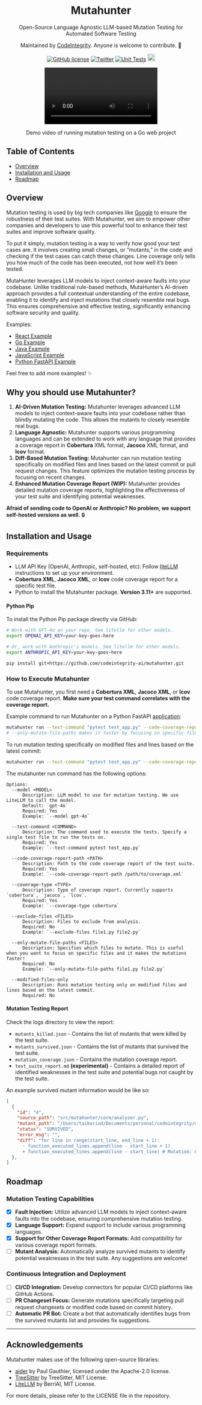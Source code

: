 <div align="center">
  <h1>Mutahunter</h1>

  Open-Source Language Agnostic LLM-based Mutation Testing for Automated Software Testing
  
  Maintained by [CodeIntegrity](https://www.codeintegrity.ai). Anyone is welcome to contribute. 🌟

  [![GitHub license](https://img.shields.io/badge/License-AGPL_3.0-blue.svg)](https://github.com/yourcompany/mutahunter/blob/main/LICENSE)
  [![Twitter](https://img.shields.io/twitter/follow/CodeIntegrity)](https://twitter.com/CodeIntegrity)
  [![Unit Tests](https://github.com/codeintegrity-ai/mutahunter/actions/workflows/test.yaml/badge.svg)](https://github.com/codeintegrity-ai/mutahunter/actions/workflows/test.yaml)
  <a href="https://github.com/codeintegrity-ai/mutahunter/commits/main">
  <img alt="GitHub" src="https://img.shields.io/github/last-commit/codeintegrity-ai/mutahunter/main?style=for-the-badge" height="20">
  </a>
</div>

<div align="center">
  <video src="https://github.com/codeintegrity-ai/mutahunter/assets/37044660/cca8a41b-b97e-4ce1-806d-e53d475d4226"></video>
  <p>Demo video of running mutation testing on a Go web project</p>
</div>

## Table of Contents

- [Overview](#overview)
- [Installation and Usage](#installation-and-usage)
- [Roadmap](#roadmap)

## Overview

Mutation testing is used by big tech companies like [Google](https://research.google/pubs/state-of-mutation-testing-at-google/) to ensure the robustness of their test suites. With Mutahunter, we aim to empower other companies and developers to use this powerful tool to enhance their test suites and improve software quality.

To put it simply, mutation testing is a way to verify how good your test cases are. It involves creating small changes, or “mutants,” in the code and checking if the test cases can catch these changes. Line coverage only tells you how much of the code has been executed, not how well it’s been tested.

MutaHunter leverages LLM models to inject context-aware faults into your codebase. Unlike traditional rule-based methods, MutaHunter’s AI-driven approach provides a full contextual understanding of the entire codebase, enabling it to identify and inject mutations that closely resemble real bugs. This ensures comprehensive and effective testing, significantly enhancing software security and quality.

Examples:

- [React Example](/examples/vite-react-testing-ts/)
- [Go Example](/examples/go_webservice/)
- [Java Example](/examples/java_maven/)
- [JavaScript Example](/examples/js_vanilla/)
- [Python FastAPI Example](/examples/python_fastapi/)

Feel free to add more examples! ✨

## Why you should use Mutahunter?

1. **AI-Driven Mutation Testing:** Mutahunter leverages advanced LLM models to inject context-aware faults into your codebase rather than blindly mutating the code. This allows the mutants to closely resemble real bugs.
2. **Language Agnostic:** Mutahunter supports various programming languages and can be extended to work with any language that provides a coverage report in **Cobertura** XML format, **Jacoco** XML format, and **lcov** format.
3. **Diff-Based Mutation Testing:** Mutahunter can run mutation testing specifically on modified files and lines based on the latest commit or pull request changes. This feature optimizes the mutation testing process by focusing on recent changes.
4. **Enhanced Mutation Coverage Report (WIP):** Mutahunter provides detailed mutation coverage reports, highlighting the effectiveness of your test suite and identifying potential weaknesses.

**Afraid of sending code to OpenAI or Anthropic? No problem, we support self-hosted versions as well.** 🔒

## Installation and Usage

### Requirements

- LLM API Key (OpenAI, Anthropic, self-hosted, etc): Follow [liteLLM](https://litellm.vercel.app/docs/) instructions to set up your environment.
- **Cobertura XML**, **Jacoco XML**, or **lcov** code coverage report for a specific test file.
- Python to install the Mutahunter package. **Version 3.11+** are supported.

#### Python Pip

To install the Python Pip package directly via GitHub:

```bash
# Work with GPT-4o on your repo. See litellm for other models.
export OPENAI_API_KEY=your-key-goes-here

# Or, work with Anthropic's models. See litellm for other models.
export ANTHROPIC_API_KEY=your-key-goes-here

pip install git+https://github.com/codeintegrity-ai/mutahunter.git
```

### How to Execute Mutahunter

To use Mutahunter, you first need a **Cobertura XML**, **Jacoco XML**, or **lcov** code coverage report. **Make sure your test command correlates with the coverage report.**

Example command to run Mutahunter on a Python FastAPI [application](/examples/python_fastapi/):

```bash
mutahunter run --test-command "pytest test_app.py" --code-coverage-report-path "coverage.xml" --only-mutate-file-paths "app.py"
# --only-mutate-file-paths makes it faster by focusing on specific files
```

To run mutation testing specifically on modified files and lines based on the latest commit:

```bash
mutahunter run --test-command "pytest test_app.py" --code-coverage-report-path "coverage.xml" --modified-files-only
```

The mutahunter run command has the following options:

```plaintext
Options:
  --model <MODEL>
      Description: LLM model to use for mutation testing. We use LiteLLM to call the model.
      Default: `gpt-4o`
      Required: Yes
      Example: `--model gpt-4o`

  --test-command <COMMAND>
      Description: The command used to execute the tests. Specify a single test file to run the tests on.
      Required: Yes
      Example: `--test-command pytest test_app.py`

  --code-coverage-report-path <PATH>
      Description: Path to the code coverage report of the test suite.
      Required: Yes
      Example: `--code-coverage-report-path /path/to/coverage.xml`
  
  --coverage-type <TYPE>
      Description: Type of coverage report. Currently supports `cobertura`, `jacoco`, `lcov`.
      Required: Yes
      Example: `--coverage-type cobertura`

  --exclude-files <FILES>
      Description: Files to exclude from analysis.
      Required: No
      Example: `--exclude-files file1.py file2.py`

  --only-mutate-file-paths <FILES>
      Description: Specifies which files to mutate. This is useful when you want to focus on specific files and it makes the mutations faster!
      Required: No
      Example: `--only-mutate-file-paths file1.py file2.py`
  
  --modified-files-only
      Description: Runs mutation testing only on modified files and lines based on the latest commit.
      Required: No
```

#### Mutation Testing Report

Check the logs directory to view the report:

- `mutants_killed.json` - Contains the list of mutants that were killed by the test suite.
- `mutants_survived.json` - Contains the list of mutants that survived the test suite.
- `mutation_coverage.json` - Contains the mutation coverage report.
- `test_suite_report.md` **(experimental)** - Contains a detailed report of identified weaknesses in the test suite and potential bugs not caught by the test suite.

An example survived mutant information would be like so:

```json
[
  {
    "id": "4",
    "source_path": "src/mutahunter/core/analyzer.py",
    "mutant_path": "/Users/taikorind/Documents/personal/codeintegrity/mutahunter/logs/_latest/mutants/4_analyzer.py",
    "status": "SURVIVED",
    "error_msg": "",
    "diff": "for line in range(start_line, end_line + 1):
      - function_executed_lines.append(line - start_line + 1)
      + function_executed_lines.append(line - start_line) # Mutation: Change the calculation of executed lines to start from 0 instead of 1.\n"
  },
]
```

## Roadmap

### Mutation Testing Capabilities

- [x] **Fault Injection:** Utilize advanced LLM models to inject context-aware faults into the codebase, ensuring comprehensive mutation testing.
- [x] **Language Support:** Expand support to include various programming languages.
- [x] **Support for Other Coverage Report Formats:** Add compatibility for various coverage report formats.
- [ ] **Mutant Analysis:** Automatically analyze survived mutants to identify potential weaknesses in the test suite. Any suggestions are welcome!

### Continuous Integration and Deployment

- [ ] **CI/CD Integration:** Develop connectors for popular CI/CD platforms like GitHub Actions.
- [ ] **PR Changeset Focus:** Generate mutations specifically targeting pull request changesets or modified code based on commit history.
- [ ] **Automatic PR Bot:** Create a bot that automatically identifies bugs from the survived mutants list and provides fix suggestions.

---

## Acknowledgements

Mutahunter makes use of the following open-source libraries:

- [aider](https://github.com/paul-gauthier/aider) by Paul Gauthier, licensed under the Apache-2.0 license.
- [TreeSitter](https://github.com/tree-sitter/tree-sitter) by TreeSitter, MIT License.
- [LiteLLM](https://github.com/BerriAI/litellm) by BerriAI, MIT License.

For more details, please refer to the LICENSE file in the repository.
